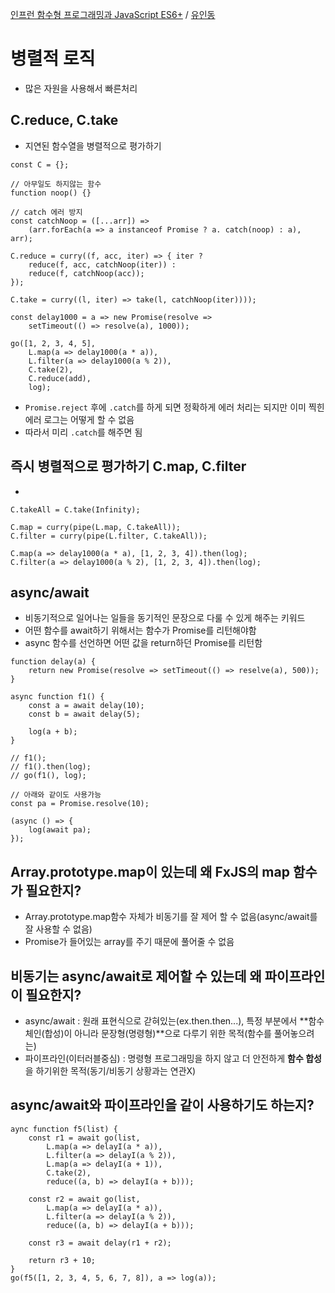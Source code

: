 [인프런 함수형 프로그래밍과 JavaScript ES6+](https://inf.run/3PMF) / [유인동](https://www.inflearn.com/users/31989)  

# 병렬적 로직
- 많은 자원을 사용해서 빠른처리

## C.reduce, C.take
- 지연된 함수열을 병렬적으로 평가하기
```
const C = {};

// 아무일도 하지않는 함수
function noop() {}

// catch 에러 방지
const catchNoop = ([...arr]) => 
    (arr.forEach(a => a instanceof Promise ? a. catch(noop) : a), arr);

C.reduce = curry((f, acc, iter) => { iter ?
    reduce(f, acc, catchNoop(iter)) :
    reduce(f, catchNoop(acc));
});

C.take = curry((l, iter) => take(l, catchNoop(iter))));

const delay1000 = a => new Promise(resolve =>
    setTimeout(() => resolve(a), 1000));

go([1, 2, 3, 4, 5],
    L.map(a => delay1000(a * a)),
    L.filter(a => delay1000(a % 2)),
    C.take(2),
    C.reduce(add),
    log);

```
- `Promise.reject` 후에 `.catch`를 하게 되면 정확하게 에러 처리는 되지만 이미 찍힌 에러 로그는 어떻게 할 수 없음
- 따라서 미리 `.catch`를 해주면 됨

## 즉시 병렬적으로 평가하기 C.map, C.filter
- 
```
C.takeAll = C.take(Infinity);

C.map = curry(pipe(L.map, C.takeAll));
C.filter = curry(pipe(L.filter, C.takeAll));

C.map(a => delay1000(a * a), [1, 2, 3, 4]).then(log);
C.filter(a => delay1000(a % 2), [1, 2, 3, 4]).then(log);
```

## async/await
- 비동기적으로 일어나는 일들을 동기적인 문장으로 다룰 수 있게 해주는 키워드
- 어떤 함수를 await하기 위해서는 함수가 Promise를 리턴해야함
- async 함수를 선언하면 어떤 값을 return하던 Promise를 리턴함
```
function delay(a) {
    return new Promise(resolve => setTimeout(() => reselve(a), 500));
}

async function f1() {
    const a = await delay(10);
    const b = await delay(5);

    log(a + b);
}

// f1();
// f1().then(log);
// go(f1(), log);

// 아래와 같이도 사용가능
const pa = Promise.resolve(10);

(async () => {
    log(await pa);
});
```

## Array.prototype.map이 있는데 왜 FxJS의 map 함수가 필요한지?
- Array.prototype.map함수 자체가 비동기를 잘 제어 할 수 없음(async/await를 잘 사용할 수 없음)
- Promise가 들어있는 array를 주기 때문에 풀어줄 수 없음


## 비동기는 async/await로 제어할 수 있는데 왜 파이프라인이 필요한지?
- async/await : 원래 표현식으로 갇혀있는(ex.then.then...), 특정 부분에서 **함수 체인(합성)이 아니라 문장형(명령형)**으로 다루기 위한 목적(함수를 풀어놓으려는)
- 파이프라인(이터러블중심) : 명령형 프로그래밍을 하지 않고 더 안전하게 **함수 합성**을 하기위한 목적(동기/비동기 상황과는 연관X)

## async/await와 파이프라인을 같이 사용하기도 하는지?
```
aync function f5(list) {
    const r1 = await go(list,
        L.map(a => delayI(a * a)),
        L.filter(a => delayI(a % 2)),
        L.map(a => delayI(a + 1)),
        C.take(2),
        reduce((a, b) => delayI(a + b)));

    const r2 = await go(list,
        L.map(a => delayI(a * a)),
        L.filter(a => delayI(a % 2)),
        reduce((a, b) => delayI(a + b)));

    const r3 = await delay(r1 + r2);

    return r3 + 10;
}
go(f5([1, 2, 3, 4, 5, 6, 7, 8]), a => log(a));
```

